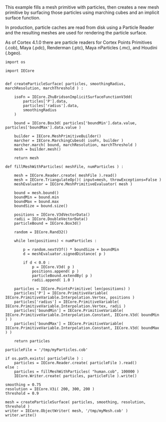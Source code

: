 This example fills a mesh primitive with particles, then creates a new mesh primitive by surfacing those particles using marching cubes and an implicit surface function.

In production, particle caches are read from disk using a Particle Reader and the resulting meshes are used for rendering the particle surface.

As of Cortex 4.1.0 there are particle readers for Cortex Points Primitives (.cob), Maya (.pdc), Renderman (.ptc), Maya nParticles (.mc), and Houdini (.bgeo).

```
import os

import IECore


def createParticleSurface( particles, smoothingRadius, marchResolution, marchThreshold ) :
	
	isoFn = IECore.ZhuBridsonImplicitSurfaceFunctionV3dd(
		particles['P'].data,
		particles['radius'].data,
		smoothingRadius
	)
	
	bound = IECore.Box3d( particles['boundMin'].data.value, particles['boundMax'].data.value )
	
	builder = IECore.MeshPrimitiveBuilder()
	marcher = IECore.MarchingCubesd( isoFn, builder )
	marcher.march( bound, marchResolution, marchThreshold )
	mesh = builder.mesh()
	
	return mesh

def fillMeshWithParticles( meshFile, numParticles ) :
	
	mesh = IECore.Reader.create( meshFile ).read()
	mesh = IECore.TriangulateOp()( input=mesh, throwExceptions=False )
	meshEvaluator = IECore.MeshPrimitiveEvaluator( mesh )
	
	bound = mesh.bound()
	boundMin = bound.min
	boundMax = bound.max
	boundSize = bound.size()
	
	positions = IECore.V3dVectorData()
	radii = IECore.DoubleVectorData()
	particleBound = IECore.Box3d()
	
	random = IECore.Rand32()
	
	while len(positions) < numParticles :
		
		p = random.nextV3f() * boundSize + boundMin
		d = meshEvaluator.signedDistance( p )
		
		if d < 0.0 :
			p = IECore.V3d( p )
			positions.append( p )
			particleBound.extendBy( p )
			radii.append( 1.0 )
	
	particles = IECore.PointsPrimitive( len(positions) )
	particles['P'] = IECore.PrimitiveVariable( IECore.PrimitiveVariable.Interpolation.Vertex, positions )
	particles['radius'] = IECore.PrimitiveVariable( IECore.PrimitiveVariable.Interpolation.Vertex, radii )
	particles['boundMin'] = IECore.PrimitiveVariable( IECore.PrimitiveVariable.Interpolation.Constant, IECore.V3d( boundMin ) )
	particles['boundMax'] = IECore.PrimitiveVariable( IECore.PrimitiveVariable.Interpolation.Constant, IECore.V3d( boundMax ) )
	
	return particles

particleFile = '/tmp/myParticles.cob'

if os.path.exists( particleFile ) :
	particles = IECore.Reader.create( particleFile ).read()
else :
	particles = fillMeshWithParticles( "human.cob", 100000 )
	IECore.Writer.create( particles, particleFile ).write()

smoothing = 0.75
resolution = IECore.V3i( 200, 300, 200 )
threshold = 0.9

mesh = createParticleSurface( particles, smoothing, resolution, threshold )
writer = IECore.ObjectWriter( mesh, '/tmp/myMesh.cob' )
writer.write()
```